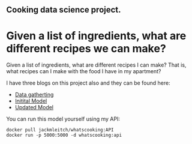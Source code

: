 ## Cooking data science project. 
# Given a list of ingredients, what are different recipes we can make?

Given a list of ingredients, what are different recipes I can make? That is, what recipes can I make with the food I have in my apartment?
 
I have three blogs on this project also and they can be found here:

* [Data gatherting](https://medium.com/r?url=https%3A%2F%2Fjackmleitch.medium.com%2Fusing-beautifulsoup-to-help-make-beautiful-soups-d2670a1d1d52)
* [Initital Model](https://towardsdatascience.com/building-a-recipe-recommendation-api-using-scikit-learn-nltk-docker-flask-and-heroku-bfc6c4bdd2d4)
* [Updated Model](https://towardsdatascience.com/building-a-recipe-recommendation-system-297c229dda7b)

You can run this model yourself using my API:
```
docker pull jackmleitch/whatscooking:API
docker run -p 5000:5000 -d whatscooking:api
```

